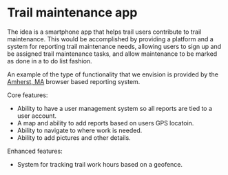 # Trail maintenance app

The idea is a smartphone app that helps trail users contribute to trail maintenance.  This would be accomplished by providing a platform and a system for reporting trail maintenance needs, allowing users to sign up and be assigned trail maintenance tasks, and allow maintenance to be marked as done in a to do list fashion.

An example of the type of functionality that we envision is provided by the [Amherst, MA](http://gis.amherstma.gov/trailreq/) browser based reporting system.

Core features:

+ Ability to have a user management system so all reports are tied to a user account.
+ A map and ability to add reports based on users GPS locatoin.
+ Ability to navigate to where work is needed.
+ Ability to add pictures and other details.
 
Enhanced features:

+ System for tracking trail work hours based on a geofence.
